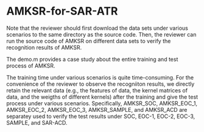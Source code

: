 # AMKSR-for-SAR-ATR

Note that the reviewer should first download the data sets under various scenarios to the same directory as the source code. Then, the reviewer can run the source code of AMKSR on different data sets to verify the recognition results of AMKSR.

The demo.m provides a case study about the entire training and test process of AMKSR. 

The training time under various scenarios is quite time-consuming.  For the convenience of the reviewer to observe the recogniiton results, we directly retain the relevant data (e.g., the features of data, the kernel matrices of data, and the weigths of different kernels) after the training and give the test process under various scenarios. Specifically, AMKSR_SOC, AMKSR_EOC_1, AMKSR_EOC_2, AMKSR_EOC_3, AMKSR_SAMPLE, and AMKSR_ACD are separatey used to verify the test results under SOC, EOC-1, EOC-2, EOC-3, SAMPLE, and SAR-ACD.
